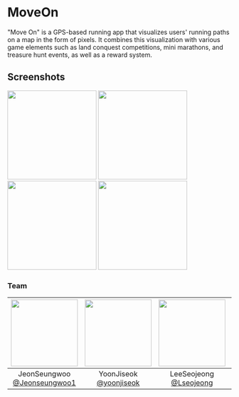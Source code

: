 # MoveOn

"Move On" is a GPS-based running app that visualizes users' running paths on a map in the form of pixels. It combines this visualization with various game elements such as land conquest competitions, mini marathons, and treasure hunt events, as well as a reward system.

## Screenshots

<img width="200" src="https://github.com/user-attachments/assets/ae578c81-fb6c-41aa-9ab9-2750890fb911">
<img width="200" src="https://github.com/user-attachments/assets/342125ef-d118-475f-bb83-e4c4297a9931">
<img width="200" src="https://github.com/user-attachments/assets/a10d4419-aa9f-40c5-8d1d-72f9913f9a9a">
<img width="200" src="https://github.com/user-attachments/assets/d82ab964-9c34-4c9f-a7e8-daa2dcb3241b">

### Team
|<img src="https://avatars.githubusercontent.com/u/149984505?v=4" width="150" height="150"/>|<img src="https://avatars.githubusercontent.com/u/33974157?v=4" width="150" height="150"/>|<img src="https://avatars.githubusercontent.com/u/112802701?v=4" width="150" height="150"/>|<img src="https://avatars.githubusercontent.com/u/44134072?v=4" width="150" height="150"/>|
|:-:|:-:|:-:|:-:|
|JeonSeungwoo<br/>[@Jeonseungwoo1](https://github.com/Jeonseungwoo1)|YoonJiseok<br/>[@yoonjiseok](https://github.com/yoonjiseok)|LeeSeojeong<br/>[@Lseojeong](https://github.com/Lseojeong)|JeonKyunghoon<br/>[@MacBuki](https://github.com/MacBuki)|
